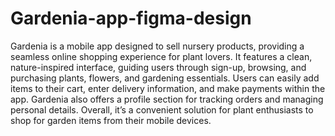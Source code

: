 # Gardenia-app-figma-design
Gardenia is a mobile app designed to sell nursery products, providing a seamless online shopping experience for plant lovers. It features a clean, nature-inspired interface, guiding users through sign-up, browsing, and purchasing plants, flowers, and gardening essentials. Users can easily add items to their cart, enter delivery information, and make payments within the app. Gardenia also offers a profile section for tracking orders and managing personal details. Overall, it’s a convenient solution for plant enthusiasts to shop for garden items from their mobile devices.
